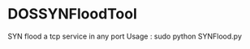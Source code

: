 # DOSSYNFloodTool
SYN flood a tcp service in any port
Usage : sudo python SYNFlood.py <Target IP> <Port> <interface>
